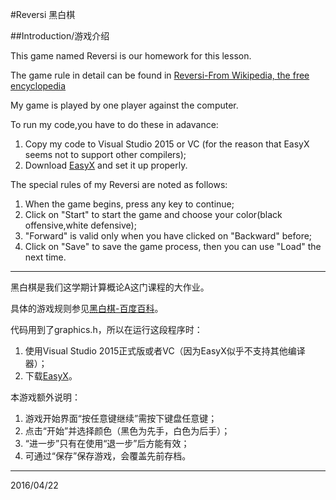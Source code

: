 #Reversi 黑白棋

##Introduction/游戏介绍

This game named Reversi is our homework for this lesson.

The game rule in detail can be found in [Reversi-From Wikipedia, the free encyclopedia](https://en.wikipedia.org/wiki/Reversi)

My game is played by one player against the computer.

To run my code,you have to do these in adavance:

1. Copy my code to Visual Studio 2015 or VC (for the reason that EasyX seems not to support other compilers);
2. Download [EasyX](http://www.easyx.cn/downloads/) and set it up properly.

The special rules of my Reversi are noted as follows:

1. When the game begins, press any key to continue;
2. Click on "Start" to start the game and choose your color(black offensive,white defensive);
3. "Forward" is valid only when you have clicked on "Backward" before;
4. Click on "Save" to save the game process, then you can use "Load" the next time.

---
黑白棋是我们这学期计算概论A这门课程的大作业。

具体的游戏规则参见[黑白棋-百度百科](http://baike.baidu.com/link?url=Pq4EAT-sROWBtKzRTVE_dy4E5n6s4HaRD6e9Pin6AAa8pYtMTTa99p_-Ljm5FwKU6VG9bdxM0PS4XQ6qTkdN7sTSKR1OHQ-xbI9rf3mLIZq)。

代码用到了graphics.h，所以在运行这段程序时：

1. 使用Visual Studio 2015正式版或者VC（因为EasyX似乎不支持其他编译器）；
2. 下载[EasyX](http://www.easyx.cn/downloads/)。

本游戏额外说明：

1. 游戏开始界面“按任意键继续”需按下键盘任意键；
2. 点击“开始”并选择颜色（黑色为先手，白色为后手）；
3. “进一步”只有在使用“退一步”后方能有效；
4. 可通过“保存”保存游戏，会覆盖先前存档。

---
2016/04/22
